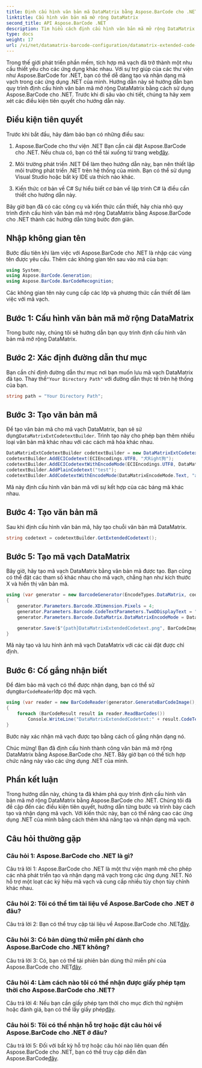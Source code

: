 ```yaml
---
title: Định cấu hình văn bản mã DataMatrix bằng Aspose.BarCode cho .NET
linktitle: Cấu hình văn bản mã mở rộng DataMatrix
second_title: API Aspose.BarCode .NET
description: Tìm hiểu cách định cấu hình văn bản mã mở rộng DataMatrix bằng Aspose.BarCode cho .NET. Tạo, nhận dạng và tích hợp mã vạch trong các ứng dụng .NET của bạn.
type: docs
weight: 17
url: /vi/net/datamatrix-barcode-configuration/datamatrix-extended-code-text-configuration/
---
```

Trong thế giới phát triển phần mềm, tích hợp mã vạch đã trở thành một nhu cầu thiết yếu cho các ứng dụng khác nhau. Với sự trợ giúp của các thư viện như Aspose.BarCode for .NET, bạn có thể dễ dàng tạo và nhận dạng mã vạch trong các ứng dụng .NET của mình. Hướng dẫn này sẽ hướng dẫn bạn quy trình định cấu hình văn bản mã mở rộng DataMatrix bằng cách sử dụng Aspose.BarCode cho .NET. Trước khi đi sâu vào chi tiết, chúng ta hãy xem xét các điều kiện tiên quyết cho hướng dẫn này.

## Điều kiện tiên quyết

Trước khi bắt đầu, hãy đảm bảo bạn có những điều sau:

1. Aspose.BarCode cho thư viện .NET
Bạn cần cài đặt Aspose.BarCode cho .NET. Nếu chưa có, bạn có thể tải xuống từ trang web[đây](https://releases.aspose.com/barcode/net/).

2. Môi trường phát triển .NET
Để làm theo hướng dẫn này, bạn nên thiết lập môi trường phát triển .NET trên hệ thống của mình. Bạn có thể sử dụng Visual Studio hoặc bất kỳ IDE ưa thích nào khác.

3. Kiến thức cơ bản về C#
Sự hiểu biết cơ bản về lập trình C# là điều cần thiết cho hướng dẫn này.

Bây giờ bạn đã có các công cụ và kiến thức cần thiết, hãy chia nhỏ quy trình định cấu hình văn bản mã mở rộng DataMatrix bằng Aspose.BarCode cho .NET thành các hướng dẫn từng bước đơn giản.

## Nhập không gian tên

Bước đầu tiên khi làm việc với Aspose.BarCode cho .NET là nhập các vùng tên được yêu cầu. Thêm các không gian tên sau vào mã của bạn:

```csharp
using System;
using Aspose.BarCode.Generation;
using Aspose.BarCode.BarCodeRecognition;
```

Các không gian tên này cung cấp các lớp và phương thức cần thiết để làm việc với mã vạch.

## Bước 1: Cấu hình văn bản mã mở rộng DataMatrix

Trong bước này, chúng tôi sẽ hướng dẫn bạn quy trình định cấu hình văn bản mã mở rộng DataMatrix.

## Bước 2: Xác định đường dẫn thư mục

 Bạn cần chỉ định đường dẫn thư mục nơi bạn muốn lưu mã vạch DataMatrix đã tạo. Thay thế`"Your Directory Path"` với đường dẫn thực tế trên hệ thống của bạn.

```csharp
string path = "Your Directory Path";
```

## Bước 3: Tạo văn bản mã

 Để tạo văn bản mã cho mã vạch DataMatrix, bạn sẽ sử dụng`DataMatrixExtCodetextBuilder`. Trình tạo này cho phép bạn thêm nhiều loại văn bản mã khác nhau với các cách mã hóa khác nhau.

```csharp
DataMatrixExtCodetextBuilder codetextBuilder = new DataMatrixExtCodetextBuilder();
codetextBuilder.AddECICodetext(ECIEncodings.UTF8, "犬Right狗");
codetextBuilder.AddECICodetextWithEncodeMode(ECIEncodings.UTF8, DataMatrixEncodeMode.C40, "ABCDE");
codetextBuilder.AddPlainCodetext("test");
codetextBuilder.AddCodetextWithEncodeMode(DataMatrixEncodeMode.Text, "abcde");
```

Mã này định cấu hình văn bản mã với sự kết hợp của các bảng mã khác nhau.

## Bước 4: Tạo văn bản mã

Sau khi định cấu hình văn bản mã, hãy tạo chuỗi văn bản mã DataMatrix.

```csharp
string codetext = codetextBuilder.GetExtendedCodetext();
```

## Bước 5: Tạo mã vạch DataMatrix

Bây giờ, hãy tạo mã vạch DataMatrix bằng văn bản mã được tạo. Bạn cũng có thể đặt các tham số khác nhau cho mã vạch, chẳng hạn như kích thước X và hiển thị văn bản mã.

```csharp
using (var generator = new BarcodeGenerator(EncodeTypes.DataMatrix, codetext))
{
    generator.Parameters.Barcode.XDimension.Pixels = 4;
    generator.Parameters.Barcode.CodeTextParameters.TwoDDisplayText = "Extended Codetext";
    generator.Parameters.Barcode.DataMatrix.DataMatrixEncodeMode = DataMatrixEncodeMode.ExtendedCodetext;

    generator.Save($"{path}DataMatrixExtendedCodetext.png", BarCodeImageFormat.Png);
}
```

Mã này tạo và lưu hình ảnh mã vạch DataMatrix với các cài đặt được chỉ định.

## Bước 6: Cố gắng nhận biết

 Để đảm bảo mã vạch có thể được nhận dạng, bạn có thể sử dụng`BarCodeReader`lớp đọc mã vạch.

```csharp
using (var reader = new BarCodeReader(generator.GenerateBarCodeImage(), DecodeType.DataMatrix))
{
    foreach (BarCodeResult result in reader.ReadBarCodes())
        Console.WriteLine("DataMatrixExtendedCodetext:" + result.CodeText);
}
```

Bước này xác nhận mã vạch được tạo bằng cách cố gắng nhận dạng nó.

Chúc mừng! Bạn đã định cấu hình thành công văn bản mã mở rộng DataMatrix bằng Aspose.BarCode cho .NET. Bây giờ bạn có thể tích hợp chức năng này vào các ứng dụng .NET của mình.

## Phần kết luận

Trong hướng dẫn này, chúng ta đã khám phá quy trình định cấu hình văn bản mã mở rộng DataMatrix bằng Aspose.BarCode cho .NET. Chúng tôi đã đề cập đến các điều kiện tiên quyết, hướng dẫn từng bước và trình bày cách tạo và nhận dạng mã vạch. Với kiến thức này, bạn có thể nâng cao các ứng dụng .NET của mình bằng cách thêm khả năng tạo và nhận dạng mã vạch.

## Câu hỏi thường gặp

### Câu hỏi 1: Aspose.BarCode cho .NET là gì?

Câu trả lời 1: Aspose.BarCode cho .NET là một thư viện mạnh mẽ cho phép các nhà phát triển tạo và nhận dạng mã vạch trong các ứng dụng .NET. Nó hỗ trợ một loạt các ký hiệu mã vạch và cung cấp nhiều tùy chọn tùy chỉnh khác nhau.

### Câu hỏi 2: Tôi có thể tìm tài liệu về Aspose.BarCode cho .NET ở đâu?

Câu trả lời 2: Bạn có thể truy cập tài liệu về Aspose.BarCode cho .NET[đây](https://reference.aspose.com/barcode/net/).

### Câu hỏi 3: Có bản dùng thử miễn phí dành cho Aspose.BarCode cho .NET không?

 Câu trả lời 3: Có, bạn có thể tải phiên bản dùng thử miễn phí của Aspose.BarCode cho .NET[đây](https://releases.aspose.com/).

### Câu hỏi 4: Làm cách nào tôi có thể nhận được giấy phép tạm thời cho Aspose.BarCode cho .NET?

 Câu trả lời 4: Nếu bạn cần giấy phép tạm thời cho mục đích thử nghiệm hoặc đánh giá, bạn có thể lấy giấy phép[đây](https://purchase.aspose.com/temporary-license/).

### Câu hỏi 5: Tôi có thể nhận hỗ trợ hoặc đặt câu hỏi về Aspose.BarCode cho .NET ở đâu?

 Câu trả lời 5: Đối với bất kỳ hỗ trợ hoặc câu hỏi nào liên quan đến Aspose.BarCode cho .NET, bạn có thể truy cập diễn đàn Aspose.BarCode[đây](https://forum.aspose.com/c/barcode/13).